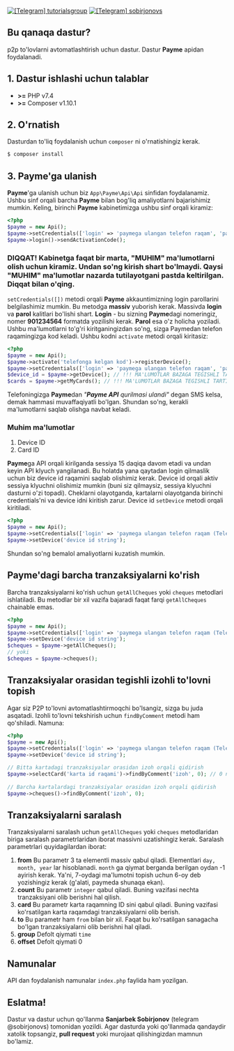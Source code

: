 [![\[Telegram\] tutorialsgroup](https://img.shields.io/badge/Telegram-Group-blue.svg?logo=telegram)](https://t.me/tutorialsgroup)
[![\[Telegram\] sobirjonovs](https://img.shields.io/badge/Telegram-blue.svg?logo=telegram)](https://t.me/sobirjonovs)  
## Bu qanaqa dastur?
p2p to'lovlarni avtomatlashtirish uchun dastur. Dastur **Payme** apidan foydalanadi.

## 1. Dastur ishlashi uchun talablar
- **>=** PHP v7.4
- **>=** Composer v1.10.1
## 2. O'rnatish
Dasturdan to'liq foydalanish uchun `composer` ni o'rnatishingiz kerak.  
```bash
$ composer install
```
## 3. Payme'ga ulanish
**Payme**'ga ulanish uchun biz `App\Payme\Api\Api` sinfidan foydalanamiz. Ushbu sinf orqali barcha **Payme** bilan bog'liq amaliyotlarni bajarishimiz mumkin. Keling, birinchi **Payme** kabinetimizga ushbu sinf orqali kiramiz:
```php
<?php
$payme = new Api();  
$payme->setCredentials(['login' => 'paymega ulangan telefon raqam', 'password' => 'paymedagi parol']);  
$payme->login()->sendActivationCode();
```
### DIQQAT! Kabinetga faqat bir marta, "MUHIM" ma'lumotlarni olish uchun kiramiz. Undan so'ng kirish shart bo'lmaydi. Qaysi "MUHIM" ma'lumotlar nazarda tutilayotgani pastda keltirilgan. Diqqat bilan o'qing.  
`setCredentials([])` metodi orqali **Payme** akkauntimizning login parollarini belgilashimiz mumkin. Bu metodga **massiv** yuborish kerak. Massivda **login** va **parol** kalitlari bo'lishi shart. **Login** - bu sizning **Payme**dagi nomeringiz, nomer **901234564** formatda yozilishi kerak. **Parol** esa o'z holicha yoziladi. Ushbu ma'lumotlarni to'g'ri kiritganingizdan so'ng, sizga Paymedan telefon raqamingizga kod keladi. Ushbu kodni `activate` metodi orqali kiritasiz:
```php
<?php
$payme = new Api();  
$payme->activate('telefonga kelgan kod')->registerDevice();  
$payme->setCredentials(['login' => 'paymega ulangan telefon raqam', 'password' => 'paymedagi parol']);  
$device_id = $payme->getDevice(); // !!! MA'LUMOTLAR BAZAGA TEGISHLI TARTIBDA SAQLANSIN  
$cards = $payme->getMyCards(); // !!! MA'LUMOTLAR BAZAGA TEGISHLI TARTIBDA SAQLANSIN | ID raqam massivning "_id" indeksida bo'ladi
```
Telefoningizga **Payme**dan *"**Payme API** qurilmasi ulandi"* degan SMS kelsa, demak hammasi muvaffaqiyatli bo'lgan. Shundan so'ng, kerakli ma'lumotlarni saqlab olishga navbat keladi. 
### Muhim ma'lumotlar
1. Device ID
2. Card ID

**Payme**ga API orqali kirilganda sessiya 15 daqiqa davom etadi va undan keyin API klyuch yangilanadi. Bu holatda yana qaytadan login qilmaslik uchun biz device id raqamini saqlab olishimiz kerak. Device id orqali aktiv sessiya klyuchni olishimiz mumkin (buni siz qilmaysiz, sessiya klyuchni dasturni o'zi topadi).  Cheklarni olayotganda, kartalarni olayotganda birinchi credentials'ni va device idni kiritish zarur. Device id `setDevice` metodi orqali kiritiladi.
```php
<?php
$payme = new Api();
$payme->setCredentials(['login' => 'paymega ulangan telefon raqam (Telefon raqam 901234565 formatda bo`lishi kerak)', 'password' => 'paymedagi parol']);
$payme->setDevice('device id string');
```
Shundan so'ng bemalol amaliyotlarni kuzatish mumkin.
## Payme'dagi barcha tranzaksiyalarni ko'rish
Barcha tranzaksiyalarni ko'rish uchun `getAllCheques` yoki `cheques` metodlari ishlatiladi. Bu metodlar bir xil vazifa bajaradi faqat farqi `getAllCheques` chainable emas.
```php
<?php
$payme = new Api();  
$payme->setCredentials(['login' => 'paymega ulangan telefon raqam (Telefon raqam 901234565 formatda bo`lishi kerak)', 'password' => 'paymedagi parol']); 
$payme->setDevice('device id string'); 
$cheques = $payme->getAllCheques(); 
// yoki
$cheques = $payme->cheques();
```
## Tranzaksiyalar orasidan tegishli izohli to'lovni topish
Agar siz P2P to'lovni avtomatlashtirmoqchi bo'lsangiz, sizga bu juda asqatadi. Izohli to'lovni tekshirish uchun `findByComment` metodi ham qo'shiladi. Namuna:
```php
<?php
$payme = new Api();  
$payme->setCredentials(['login' => 'paymega ulangan telefon raqam (Telefon raqam 901234565 formatda bo`lishi kerak)', 'password' => 'paymedagi parol']);  
$payme->setDevice('device id string'); 

// Bitta kartadagi tranzaksiyalar orasidan izoh orqali qidirish  
$payme->selectCard('karta id raqami')->findByComment('izoh', 0); // 0 ni o'rniga kerakli summa yozilsin  
  
// Barcha kartalardagi tranzaksiyalar orasidan izoh orqali qidirish  
$payme->cheques()->findByComment('izoh', 0);
```
## Tranzaksiyalarni saralash
Tranzaksiyalarni saralash uchun `getAllCheques` yoki `cheques` metodlaridan biriga saralash parametrlaridan iborat massivni uzatishingiz kerak. Saralash parametrlari quyidagilardan iborat:

 1. **from**
Bu parametr 3 ta elementli massiv qabul qiladi. Elementlari `day, month, year` lar hisoblanadi. `month` ga qiymat berganda berilgan oydan -1 ayirish kerak. Ya'ni, 7-oydagi ma'lumotni topish uchun 6-oy deb yozishingiz kerak (g'alati, paymeda shunaqa ekan).
2. **count** 
Bu parametr `integer` qabul qiladi. Buning vazifasi nechta tranzaksiyani olib berishni hal qilish.
3. **card**
Bu parametr karta raqamning ID sini qabul qiladi. Buning vazifasi ko'rsatilgan karta raqamdagi tranzaksiyalarni olib berish.
4. **to** 
Bu parametr ham `from` bilan bir xil. Faqat bu ko'rsatilgan sanagacha bo'lgan tranzaksiyalarni olib berishni hal qiladi. 
5. **group**
Defolt qiymati `time`
6. **offset**
Defolt qiymati 0

## Namunalar
API dan foydalanish namunalar `index.php` faylida ham yozilgan.

## Eslatma!
Dastur va dastur uchun qo'llanma **Sanjarbek Sobirjonov** (telegram @sobirjonovs) tomonidan yozildi. Agar dasturda yoki qo'llanmada qandaydir xatolik topsangiz, **pull request** yoki murojaat qilishingizdan mamnun bo'lamiz. 
